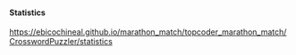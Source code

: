 #### Statistics  
<https://ebicochineal.github.io/marathon_match/topcoder_marathon_match/CrosswordPuzzler/statistics>